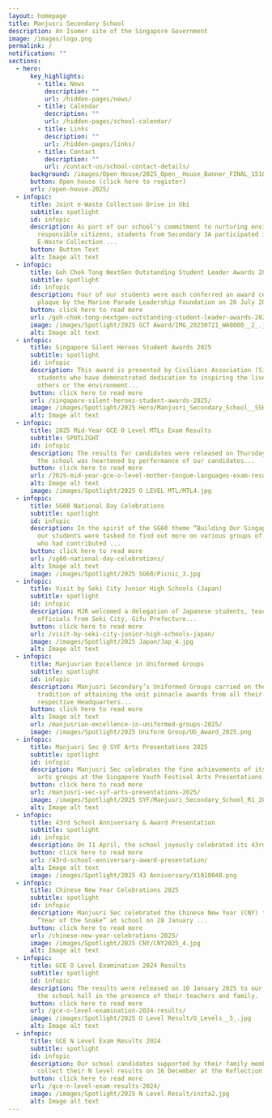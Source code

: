 ```yaml
---
layout: homepage
title: Manjusri Secondary School
description: An Isomer site of the Singapore Government
image: /images/logo.png
permalink: /
notification: ""
sections:
  - hero:
      key_highlights:
        - title: News
          description: ""
          url: /hidden-pages/news/
        - title: Calendar
          description: ""
          url: /hidden-pages/school-calendar/
        - title: Links
          description: ""
          url: /hidden-pages/links/
        - title: Contact
          description: ""
          url: /contact-us/school-contact-details/
      background: /images/Open House/2025_Open__House_Banner_FINAL_15102025_v3.jpg
      button: Open house (click here to register)
      url: /open-house-2025/
  - infopic:
      title: Joint e-Waste Collection Drive in Ubi
      subtitle: spotlight
      id: infopic
      description: As part of our school’s commitment to nurturing environmentally
        responsible citizens, students from Secondary 3A participated in a Joint
        E-Waste Collection ...
      button: Button Text
      alt: Image alt text
  - infopic:
      title: Goh Chok Tong NextGen Outstanding Student Leader Awards 2025
      subtitle: spotlight
      id: infopic
      description: Four of our students were each conferred an award certificate and
        plaque by the Marine Parade Leadership Foundation on 20 July 2025...
      button: click here to read more
      url: /goh-chok-tong-nextgen-outstanding-student-leader-awards-2025/
      image: /images/Spotlight/2025 GCT Award/IMG_20250721_WA0000__2_.jpg
      alt: Image alt text
  - infopic:
      title: Singapore Silent Heroes Student Awards 2025
      subtitle: spotlight
      id: infopic
      description: This award is presented by Civilians Association (Singapore) to
        students who have demonstrated dedication to inspiring the lives of
        others or the environment...
      button: click here to read more
      url: /singapore-silent-heroes-student-awards-2025/
      image: /images/Spotlight/2025 Hero/Manjusri_Secondary_School__SSH_2025_.jpg
      alt: Image alt text
  - infopic:
      title: 2025 Mid-Year GCE O Level MTLs Exam Results
      subtitle: SPOTLIGHT
      id: infopic
      description: The results for candidates were released on Thursday 21 August, and
        the school was heartened by performance of our candidates...
      button: click here to read more
      url: /2025-mid-year-gce-o-level-mother-tongue-languages-exam-results/
      alt: Image alt text
      image: /images/Spotlight/2025 O LEVEL MTL/MTL4.jpg
  - infopic:
      title: SG60 National Day Celebrations
      subtitle: spotlight
      id: infopic
      description: In the spirit of the SG60 theme “Building Our Singapore Together”
        our students were tasked to find out more on various groups of people
        who had contributed ...
      button: click here to read more
      url: /sg60-national-day-celebrations/
      alt: Image alt text
      image: /images/Spotlight/2025 SG60/Picnic_3.jpg
  - infopic:
      title: Visit by Seki City Junior High Schools (Japan)
      subtitle: spotlight
      id: infopic
      description: MJR welcomed a delegation of Japanese students, teachers and
        officials from Seki City, Gifu Prefecture...
      button: click here to read more
      url: /visit-by-seki-city-junior-high-schools-japan/
      image: /images/Spotlight/2025 Japan/Jap_4.jpg
      alt: Image alt text
  - infopic:
      title: Manjusrian Excellence in Uniformed Groups
      subtitle: spotlight
      id: infopic
      description: Manjusri Secondary’s Uniformed Groups carried on their proud
        tradition of attaining the unit pinnacle awards from all their
        respective Headquarters...
      button: click here to read more
      alt: Image alt text
      url: /manjusrian-excellence-in-uniformed-groups-2025/
      image: /images/Spotlight/2025 Uniform Group/UG_Award_2025.png
  - infopic:
      title: Manjusri Sec @ SYF Arts Presentations 2025
      subtitle: spotlight
      id: infopic
      description: Manjusri Sec celebrates the fine achievements of its performing
        arts groups at the Singapore Youth Festival Arts Presentations...
      button: click here to read more
      url: /manjusri-sec-syf-arts-presentations-2025/
      image: /images/Spotlight/2025 SYF/Manjusri_Secondary_School_R1_2026.jpg
      alt: Image alt text
  - infopic:
      title: 43rd School Anniversary & Award Presentation
      subtitle: spotlight
      id: infopic
      description: On 11 April, the school joyously celebrated its 43rd anniversary...
      button: click here to read more
      url: /43rd-school-anniversary-award-presentation/
      alt: Image alt text
      image: /images/Spotlight/2025 43 Anniversary/X1010048.png
  - infopic:
      title: Chinese New Year Celebrations 2025
      subtitle: spotlight
      id: infopic
      description: Manjusri Sec celebrated the Chinese New Year (CNY) to usher in the
        “Year of the Snake” at school on 28 January ...
      button: click here to read more
      url: /chinese-new-year-celebrations-2025/
      image: /images/Spotlight/2025 CNY/CNY2025_4.jpg
      alt: Image alt text
  - infopic:
      title: GCE O Level Examination 2024 Results
      subtitle: spotlight
      id: infopic
      description: The results were released on 10 January 2025 to our candidates at
        the school hall in the presence of their teachers and family.
      button: click here to read more
      url: /gce-o-level-examination-2024-results/
      image: /images/Spotlight/2025 O Level Result/O_Levels__5_.jpg
      alt: Image alt text
  - infopic:
      title: GCE N Level Exam Results 2024
      subtitle: spotlight
      id: infopic
      description: Our school candidates supported by their family members returned to
        collect their N level results on 16 December at the Reflection Hall.
      button: click here to read more
      url: /gce-n-level-exam-results-2024/
      image: /images/Spotlight/2025 N Level Result/insta2.jpg
      alt: Image alt text
---
```

